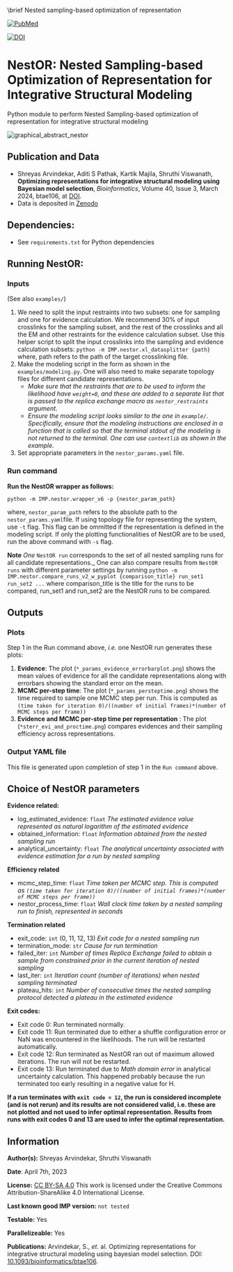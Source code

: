 \brief Nested sampling-based optimization of representation

[![PubMed](https://salilab.org/imp-systems/static/images/pubmed.png)](https://pubmed.ncbi.nlm.nih.gov/38391029/)

[![DOI](https://zenodo.org/badge/DOI/10.5281/zenodo.10360718.svg)](https://doi.org/10.5281/zenodo.10360718)


# NestOR: Nested Sampling-based Optimization of Representation for Integrative Structural Modeling

Python module to perform Nested Sampling-based optimization of representation for integrative structural modeling

![graphical_abstract_nestor](https://github.com/isblab/nestor/assets/8314735/74b4aa65-1f64-45e1-89ac-5bcb69ecb27d)

## Publication and Data
* Shreyas Arvindekar, Aditi S Pathak, Kartik Majila, Shruthi Viswanath, __Optimizing representations for integrative structural modeling using Bayesian model selection__, _Bioinformatics_, Volume 40, Issue 3, March 2024, btae106, at [DOI](https://doi.org/10.1093/bioinformatics/btae106).
* Data is deposited in [Zenodo](https://www.doi.org/10.5281/zenodo.10360718)


## Dependencies:
* See `requirements.txt` for Python dependencies

## Running NestOR:

### Inputs

(See also `examples/`)
1. We need to split the input restraints into two subsets: one for sampling and one for evidence calculation. We recommend 30% of input crosslinks for the sampling subset, and the rest of the crosslinks and all the EM and other restraints for the evidence calculation subset. Use this helper script to split the input crosslinks into the sampling and evidence calculation subsets: `python -m IMP.nestor.xl_datasplitter {path}` where, path refers to the path of the target crosslinking file.
2. Make the modeling script in the form as shown in the `examples/modeling.py`. One will also need to make separate topology files for different candidate representations.
   * _Make sure that the restraints that are to be used to inform the likelihood have `weight=0`, and these are added to a separate list that is passed to the replica exchange macro as `nestor_restraints` argument_.
   * _Ensure the modeling script looks similar to the one in `example/`. Specifically, ensure that the modeling instructions are enclosed in a function that is called so that the terminal stdout of the modeling is not returned to the terminal. One can use `contextlib` as shown in the example._
4. Set appropriate parameters in the `nestor_params.yaml` file.

### Run command

__Run the NestOR wrapper as follows:__

```python -m IMP.nestor.wrapper_v6 -p {nestor_param_path}```

where, `nestor_param_path` refers to the absolute path to the `nestor_params.yaml`file. If using topology file for representing the system, use `-t` flag. This flag can be ommitted if the representation is defined in the modeling script. If only the plotting functionalities of NestOR are to be used, run the above command with `-s` flag.


__Note__
_One_ `NestOR run` corresponds to the set of all nested sampling runs for all candidate representations._
One can also compare results from `NestOR runs` with different parameter settings by running `python -m IMP.nestor.compare_runs_v2_w_pyplot {comparison_title} run_set1 run_set2 ...` where comparison_title is the title for the runs to be compared, run_set1 and run_set2 are the NestOR runs to be compared.

## Outputs

### Plots

Step 1  in the Run command above, _i.e._ one NestOR run generates these plots:

1. __Evidence__: The plot (`*_params_evidence_errorbarplot.png`) shows the mean values of evidence for all the candidate representations along with errorbars showing the standard error on the mean.
2. __MCMC per-step time__: The plot (`*_params_persteptime.png`) shows the time required to sample one MCMC step per run. This is computed as `(time taken for iteration 0)/((number of initial frames)*(number of MCMC steps per frame))`
3. __Evidence and MCMC per-step time per representation__ : The plot (`*sterr_evi_and_proctime.png`) compares evidences and their sampling efficiency across representations.

### Output YAML file

This file is generated upon completion of step 1 in the `Run command` above.

## Choice of NestOR parameters

__Evidence related:__
- log_estimated_evidence: `float`
    _The estimated evidence value represented as natural logarithm of the estimated evidence_
- obtained_information: `float`
    _Information obtained from the nested sampling run_
- analytical_uncertainty: `float`
    _The analytical uncertainty associated with evidence estimation for a run by nested sampling_

__Efficiency related__
- mcmc_step_time: `float`
    _Time taken per MCMC step. This is computed as `(time taken for iteration 0)/((number of initial frames)*(number of MCMC steps per frame))`_
- nestor_process_time: `float`
    _Wall clock time taken by a nested sampling run to finish, represented in seconds_

__Termination related__
- exit_code: `int` (0, 11, 12, 13)
    _Exit code for a nested sampling run_
- termination_mode: `str`
    _Cause for run termination_
- failed_iter: `int`
    _Number of times Replica Exchange failed to obtain a sample from constrained prior in the current iteration of nested sampling_
- last_iter: `int`
    _Iteration count (number of iterations) when nested sampling terminated_
- plateau_hits: `int`
    _Number of consecutive times the nested sampling protocol detected a plateau in the estimated evidence_

__Exit codes:__
- Exit code 0: Run terminated normally.
- Exit code 11: Run terminated due to either a shuffle configuration error or NaN was encountered in the likelihoods. The run will be restarted automatically.
- Exit code 12: Run terminated as NestOR ran out of maximum allowed iterations. The run will not be restarted.
- Exit code 13: Run  terminated due to *Math domain error* in analytical uncertainty calculation. This happened probably because the run terminated too early resulting in a negative value for H.

__If a run terminates with `exit code = 12`, the run is considered incomplete (and is not rerun) and its results are not considered valid, i.e. these are not plotted and not used to infer optimal representation. Results from runs with exit codes 0 and 13 are used to infer the optimal representation.__


## Information
__Author(s):__ Shreyas Arvindekar, Shruthi Viswanath

__Date__: April 7th, 2023

__License:__ [CC BY-SA 4.0](https://creativecommons.org/licenses/by-sa/4.0/)
This work is licensed under the Creative Commons Attribution-ShareAlike 4.0
International License.

__Last known good IMP version:__ `not tested`

__Testable:__ Yes

__Parallelizeable:__ Yes

__Publications:__  Arvindekar, S., _et_. al. Optimizing representations for integrative structural modeling using bayesian model selection. DOI: [10.1093/bioinformatics/btae106](https://doi.org/10.1093/bioinformatics/btae106).
